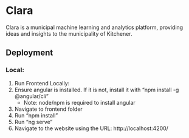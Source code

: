 # Clara
Clara is a municipal machine learning and analytics platform,  providing ideas and insights to the municipality of Kitchener.

## Deployment ##
### Local: ###
1. Run Frontend Locally:
2. Ensure angular is installed. If it is not, install it with “npm install -g @angular/cli”
   - Note: node/npm is required to install angular
4. Navigate to frontend folder
5. Run “npm install”
6. Run “ng serve”
7. Navigate to the website using the URL: http://localhost:4200/
